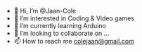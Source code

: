 - 👋 Hi, I’m @Jaan-Cole
- 👀 I’m interested in Coding &  Video games
- 🌱 I’m currently learning Arduino
- 💞️ I’m looking to collaborate on ...
- 📫 How to reach me colejaan@gmail.com

<!---
Jaan-Cole/Jaan-Cole is a ✨ special ✨ repository because its `README.md` (this file) appears on your GitHub profile.
You can click the Preview link to take a look at your changes.
--->

